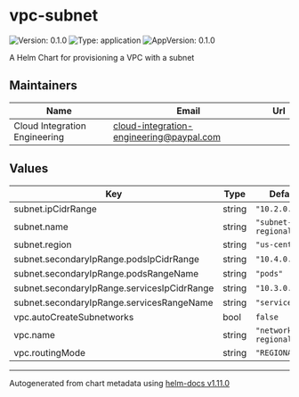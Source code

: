 # vpc-subnet

![Version: 0.1.0](https://img.shields.io/badge/Version-0.1.0-informational?style=flat-square) ![Type: application](https://img.shields.io/badge/Type-application-informational?style=flat-square) ![AppVersion: 0.1.0](https://img.shields.io/badge/AppVersion-0.1.0-informational?style=flat-square)

A Helm Chart for provisioning a VPC with a subnet

## Maintainers

| Name | Email | Url |
| ---- | ------ | --- |
| Cloud Integration Engineering | <cloud-integration-engineering@paypal.com> |  |

## Values

| Key | Type | Default | Description |
|-----|------|---------|-------------|
| subnet.ipCidrRange | string | `"10.2.0.0/16"` |  |
| subnet.name | string | `"subnet-regional"` |  |
| subnet.region | string | `"us-central1"` |  |
| subnet.secondaryIpRange.podsIpCidrRange | string | `"10.4.0.0/16"` |  |
| subnet.secondaryIpRange.podsRangeName | string | `"pods"` |  |
| subnet.secondaryIpRange.servicesIpCidrRange | string | `"10.3.0.0/16"` |  |
| subnet.secondaryIpRange.servicesRangeName | string | `"services"` |  |
| vpc.autoCreateSubnetworks | bool | `false` |  |
| vpc.name | string | `"network-regional"` |  |
| vpc.routingMode | string | `"REGIONAL"` |  |

----------------------------------------------
Autogenerated from chart metadata using [helm-docs v1.11.0](https://github.com/norwoodj/helm-docs/releases/v1.11.0)
